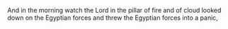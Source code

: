 And in the morning watch the Lord in the pillar of fire and of cloud looked down on the Egyptian forces and threw the Egyptian forces into a panic,
